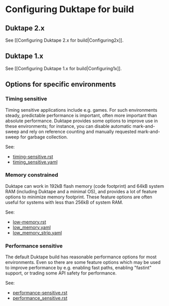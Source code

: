 # Configuring Duktape for build

## Duktape 2.x

See [[Configuring Duktape 2.x for build|Configuring2x]].

## Duktape 1.x

See [[Configuring Duktape 1.x for build|Configuring1x]].

## Options for specific environments

### Timing sensitive

Timing sensitive applications include e.g. games.  For such environments
steady, predictable performance is important, often more important than
absolute performance.  Duktape provides some options to improve use in these
environments; for instance, you can disable automatic mark-and-sweep and rely
on reference counting and manually requested mark-and-sweep for garbage
collection.

See:

* [timing-sensitive.rst](https://github.com/svaarala/duktape/blob/master/doc/timing-sensitive.rst)
* [timing_sensitive.yaml](https://github.com/svaarala/duktape/blob/master/config/examples/timing_sensitive.yaml)

### Memory constrained

Duktape can work in 192kB flash memory (code footprint) and 64kB system
RAM (including Duktape and a minimal OS), and provides a lot of feature
options to minimize memory footprint.  These feature options are often
useful for systems with less than 256kB of system RAM.

See:

* [low-memory.rst](https://github.com/svaarala/duktape/blob/master/doc/low-memory.rst)
* [low_memory.yaml](https://github.com/svaarala/duktape/blob/master/config/examples/low_memory.yaml)
* [low_memory_strip.yaml](https://github.com/svaarala/duktape/blob/master/config/examples/low_memory_strip.yaml)

### Performance sensitive

The default Duktape build has reasonable performance options for most
environments.  Even so there are some feature options which
may be used to improve performance by e.g. enabling fast paths, enabling
"fastint" support, or trading some API safety for performance.

See:

* [performance-sensitive.rst](https://github.com/svaarala/duktape/blob/master/doc/performance-sensitive.rst)
* [performance_sensitive.rst](https://github.com/svaarala/duktape/blob/master/config/examples/performance_sensitive.yaml)
